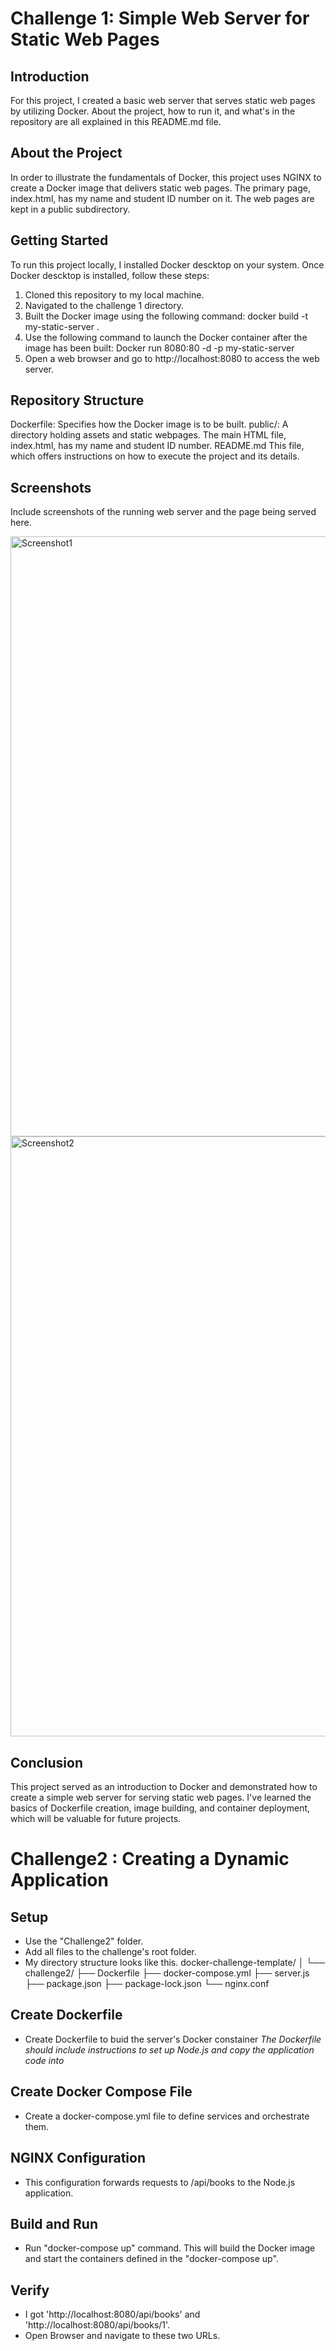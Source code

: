 # Challenge 1: Simple Web Server for Static Web Pages

## Introduction
For this project, I created a basic web server that serves static web pages by utilizing Docker. About the project, how to run it, and what's in the repository are all explained in this README.md file.

## About the Project
In order to illustrate the fundamentals of Docker, this project uses NGINX to create a Docker image that delivers static web pages. The primary page, index.html, has my name and student ID number on it. The web pages are kept in a public subdirectory.

## Getting Started
To run this project locally, I installed Docker descktop on your system. Once Docker descktop is installed, follow these steps:

1. Cloned this repository to my local machine.
2. Navigated to the challenge 1 directory.
3. Built the Docker image using the following command:
   docker build -t my-static-server .
4. Use the following command to launch the Docker container after the image has been built:
   Docker run 8080:80 -d -p my-static-server
5. Open a web browser and go to http://localhost:8080 to access the web server.

## Repository Structure
Dockerfile: Specifies how the Docker image is to be built.
public/: A directory holding assets and static webpages.
The main HTML file, index.html, has my name and student ID number.
README.md This file, which offers instructions on how to execute the project and its details.

## Screenshots
Include screenshots of the running web server and the page being served here.

<img width="960" alt="Screenshot1" src="https://github.com/Haileyrim/docker-challenge-template/assets/120137270/0a82992e-d2b7-49f1-942b-7ba51bd6e197">
<img width="960" alt="Screenshot2" src="https://github.com/Haileyrim/docker-challenge-template/assets/120137270/e46454bd-451e-4dbc-9151-eccbf3dd09dd">

## Conclusion
This project served as an introduction to Docker and demonstrated how to create a simple web server for serving static web pages. I've learned the basics of Dockerfile creation, image building, and container deployment, which will be valuable for future projects.

# Challenge2 : Creating a Dynamic Application

## Setup
- Use the "Challenge2" folder.
- Add all files to the challenge's root folder.
- My directory structure looks like this.
docker-challenge-template/
│
└── challenge2/
    ├── Dockerfile
    ├── docker-compose.yml
    ├── server.js
    ├── package.json
    ├── package-lock.json
    └── nginx.conf


## Create Dockerfile
- Create Dockerfile to buid the server's Docker constainer
*The Dockerfile should include instructions to set up Node.js and copy the application code into*

## Create Docker Compose File
- Create a docker-compose.yml file to define services and orchestrate them.

## NGINX Configuration
- This configuration forwards requests to /api/books to the Node.js application.

## Build and Run
- Run "docker-compose up" command. This will build the Docker image and start the containers defined in the "docker-compose up".

## Verify
- I got 'http://localhost:8080/api/books' and 'http://localhost:8080/api/books/1'.
- Open Browser and navigate to these two URLs.






